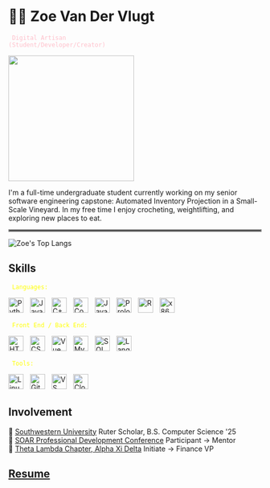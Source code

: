 # 💐🫧   Zoe Van Der Vlugt

<code style="color : pink"> Digital Artisan (Student/Developer/Creator) </code>

<img src="https://media4.giphy.com/media/v1.Y2lkPTc5MGI3NjExem82eDZzZWZrcmZrZ3VwaDUwNndvZ2Fwd3RnMWU3NXU2a3UzYW1pOCZlcD12MV9pbnRlcm5hbF9naWZfYnlfaWQmY3Q9Zw/HzPtbOKyBoBFsK4hyc/giphy.gif" width="250" height="250" />

I'm a full-time undergraduate student currently working on my senior software engineering 
capstone: Automated Inventory Projection in a Small-Scale Vineyard. In my free time I enjoy 
crocheting, weightlifting, and exploring new places to eat.

<hr style="border:2px solid gray">

<!-- ![Zoe's Github Stats](https://github-readme-stats.vercel.app/api?username=zoevandervlugt&show_icons=true&theme=merko) -->

![Zoe's Top Langs](https://github-readme-stats.vercel.app/api/top-langs/?username=zoevandervlugt&layout=compact)

## Skills
<code style="color : Yellow"> Languages:</code>
<!-- Python, Java, C++, Common Lisp (Proficient); JS, Prolog, R, Assembly (Intermediate) -->
<img align="left" alt="Python" width="30px" style="padding-right:10px;" src="https://cdn.iconscout.com/icon/free/png-256/free-python-logo-icon-download-in-svg-png-gif-file-formats--brand-development-tools-pack-logos-icons-226051.png?f=webp&w=256"/>
<img align="left" alt="Java" width="30px" style="padding-right:10px;" src="https://www.svgrepo.com/show/184143/java.svg"/>
<img align="left" alt="C++" width="30px" style="padding-right:10px;" src="https://upload.wikimedia.org/wikipedia/commons/thumb/1/18/ISO_C%2B%2B_Logo.svg/1822px-ISO_C%2B%2B_Logo.svg.png"/> 
<img align="left" alt="Common LISP" width="30px" style="padding-right:10px;" src="https://upload.wikimedia.org/wikipedia/commons/thumb/4/48/Lisp_logo.svg/2048px-Lisp_logo.svg.png"/>
<img align="left" alt="JavaScript" width="30px" style="padding-right:10px;" src="https://cdn.worldvectorlogo.com/logos/javascript-1.svg"/>
<img align="left" alt="Prolog" width="30px" style="padding-right:10px;" src="https://www.svgrepo.com/download/374005/prolog.svg"/>
<img align="left" alt="R" width="30px" style="padding-right:10px;" src="https://upload.wikimedia.org/wikipedia/commons/thumb/1/1b/R_logo.svg/2560px-R_logo.svg.png"/>
<img align="left" alt="x86 Assembly" width="30px" style="padding-right:10px;" src="https://user-images.githubusercontent.com/5421823/62779159-4cf76880-baaa-11e9-8318-e20a1aaa913a.png"/>
<br/><br/>

<code style="color : Yellow"> Front End / Back End:</code>
<!-- HTML/CSS, Vue, MySQL, SQL, LangChain -->
<img align="left" alt="HTML" width="30px" style="padding-right:10px;" src="https://cdn.iconscout.com/icon/free/png-256/free-html-5-logo-icon-download-in-svg-png-gif-file-formats--programming-langugae-language-pack-logos-icons-1175208.png"/>
<img align="left" alt="CSS" width="30px" style="padding-right:10px;" src="https://img.icons8.com/?size=100&id=21278&format=png&color=000000"/>
<img align="left" alt="Vue" width="30px" style="padding-right:10px;" src="https://upload.wikimedia.org/wikipedia/commons/f/f1/Vue.png"/>
<img align="left" alt="MySQL" width="30px" style="padding-right:10px;" src="https://cdn.freebiesupply.com/logos/large/2x/mysql-5-logo-png-transparent.png"/>
<img align="left" alt="SQL" width="30px" style="padding-right:10px;" src="https://www.freeiconspng.com/thumbs/sql-server-icon-png/sql-server-icon-png-29.png"/>
<img align="left" alt="LangChainP" width="30px" style="padding-right:10px;" src="https://media.licdn.com/dms/image/v2/D4D12AQF8MwWNbgUZ_g/article-cover_image-shrink_600_2000/article-cover_image-shrink_600_2000/0/1697534805076?e=2147483647&v=beta&t=oidQ7KQtMb1CVUj-mRzfSaKSFlAHdvzu4z0FZ1VsU10"/>
<br/><br/>

<code style="color : Yellow"> Tools:</code>
<!-- GitHub, VS Code, Cloudflare Workers AI, Slack, Google Colab -->
<img align="left" alt="Linux" width="30px" style="padding-right:10px;" src="https://cdn.iconscout.com/icon/free/png-256/free-linux-logo-icon-download-in-svg-png-gif-file-formats--technology-social-media-company-vol-4-pack-logos-icons-2944967.png"/>
<img align="left" alt="GitHub" width="30px" style="padding-right:10px;" src="https://www.svgrepo.com/show/331724/github-code-source.svg"/>
<img align="left" alt="VS Code" width="30px" style="padding-right:10px;" src="https://upload.wikimedia.org/wikipedia/commons/thumb/9/9a/Visual_Studio_Code_1.35_icon.svg/2048px-Visual_Studio_Code_1.35_icon.svg.png"/>
<img align="left" alt="Cloudflare Workers AI" width="30px" style="padding-right:10px;" src="https://icon.icepanel.io/Technology/svg/Cloudflare-Workers.svg"/>
<br/><br/>

## Involvement
🎀 [Southwestern University](https://www.southwestern.edu/) Ruter Scholar, B.S. Computer Science '25 \
🎀 [SOAR Professional Development Conference](https://www.southwestern.edu/soar/) Participant → Mentor \
🎀 [Theta Lambda Chapter, Alpha Xi Delta](http://southwestern.alphaxidelta.org/index) Initiate → Finance VP

<h2> <a href="https://github.com/zoevandervlugt/zoevandervlugt/blob/main/Resume.pdf">Resume</a> </h2>

<!--
**zoevandervlugt/zoevandervlugt** is a ✨ _special_ ✨ repository because its `README.md` (this file) appears on your GitHub profile.

Here are some ideas to get you started:

- 🔭 I’m currently working on ...
- 🌱 I’m currently learning ...
- 👯 I’m looking to collaborate on ...
- 🤔 I’m looking for help with ...
- 💬 Ask me about ...
- 📫 How to reach me: ...
- 😄 Pronouns: ...
- ⚡ Fun fact: ...
-->
